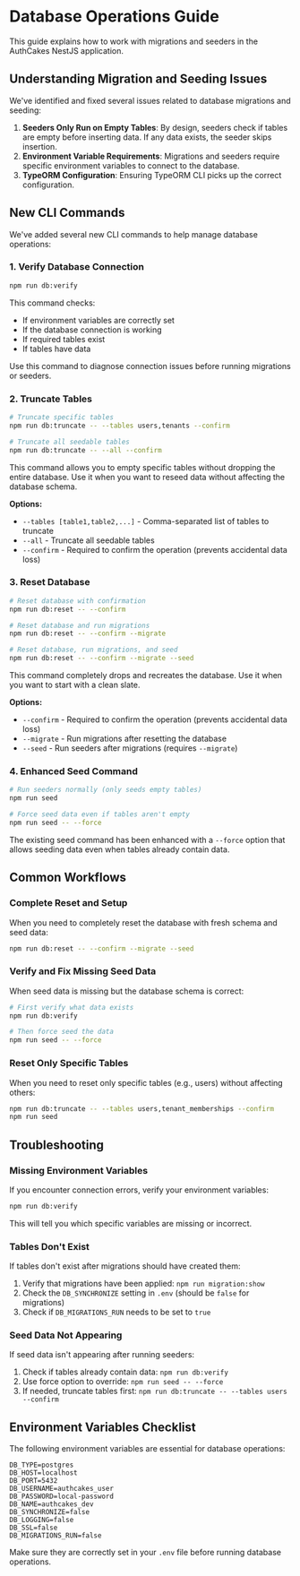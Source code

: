 # Database Operations Guide

This guide explains how to work with migrations and seeders in the AuthCakes NestJS application.

## Understanding Migration and Seeding Issues

We've identified and fixed several issues related to database migrations and seeding:

1. **Seeders Only Run on Empty Tables**: By design, seeders check if tables are empty before inserting data. If any data exists, the seeder skips insertion.
2. **Environment Variable Requirements**: Migrations and seeders require specific environment variables to connect to the database.
3. **TypeORM Configuration**: Ensuring TypeORM CLI picks up the correct configuration.

## New CLI Commands

We've added several new CLI commands to help manage database operations:

### 1. Verify Database Connection

```bash
npm run db:verify
```

This command checks:
- If environment variables are correctly set
- If the database connection is working
- If required tables exist
- If tables have data

Use this command to diagnose connection issues before running migrations or seeders.

### 2. Truncate Tables

```bash
# Truncate specific tables
npm run db:truncate -- --tables users,tenants --confirm

# Truncate all seedable tables
npm run db:truncate -- --all --confirm
```

This command allows you to empty specific tables without dropping the entire database. Use it when you want to reseed data without affecting the database schema.

**Options:**
- `--tables [table1,table2,...]` - Comma-separated list of tables to truncate
- `--all` - Truncate all seedable tables
- `--confirm` - Required to confirm the operation (prevents accidental data loss)

### 3. Reset Database

```bash
# Reset database with confirmation
npm run db:reset -- --confirm

# Reset database and run migrations
npm run db:reset -- --confirm --migrate

# Reset database, run migrations, and seed
npm run db:reset -- --confirm --migrate --seed
```

This command completely drops and recreates the database. Use it when you want to start with a clean slate.

**Options:**
- `--confirm` - Required to confirm the operation (prevents accidental data loss)
- `--migrate` - Run migrations after resetting the database
- `--seed` - Run seeders after migrations (requires `--migrate`)

### 4. Enhanced Seed Command

```bash
# Run seeders normally (only seeds empty tables)
npm run seed

# Force seed data even if tables aren't empty
npm run seed -- --force
```

The existing seed command has been enhanced with a `--force` option that allows seeding data even when tables already contain data.

## Common Workflows

### Complete Reset and Setup

When you need to completely reset the database with fresh schema and seed data:

```bash
npm run db:reset -- --confirm --migrate --seed
```

### Verify and Fix Missing Seed Data

When seed data is missing but the database schema is correct:

```bash
# First verify what data exists
npm run db:verify

# Then force seed the data
npm run seed -- --force
```

### Reset Only Specific Tables

When you need to reset only specific tables (e.g., users) without affecting others:

```bash
npm run db:truncate -- --tables users,tenant_memberships --confirm
npm run seed
```

## Troubleshooting

### Missing Environment Variables

If you encounter connection errors, verify your environment variables:

```bash
npm run db:verify
```

This will tell you which specific variables are missing or incorrect.

### Tables Don't Exist

If tables don't exist after migrations should have created them:

1. Verify that migrations have been applied: `npm run migration:show`
2. Check the `DB_SYNCHRONIZE` setting in `.env` (should be `false` for migrations)
3. Check if `DB_MIGRATIONS_RUN` needs to be set to `true`

### Seed Data Not Appearing

If seed data isn't appearing after running seeders:

1. Check if tables already contain data: `npm run db:verify`
2. Use force option to override: `npm run seed -- --force`
3. If needed, truncate tables first: `npm run db:truncate -- --tables users --confirm`

## Environment Variables Checklist

The following environment variables are essential for database operations:

```
DB_TYPE=postgres
DB_HOST=localhost
DB_PORT=5432
DB_USERNAME=authcakes_user
DB_PASSWORD=local-password
DB_NAME=authcakes_dev
DB_SYNCHRONIZE=false
DB_LOGGING=false
DB_SSL=false
DB_MIGRATIONS_RUN=false
```

Make sure they are correctly set in your `.env` file before running database operations.
